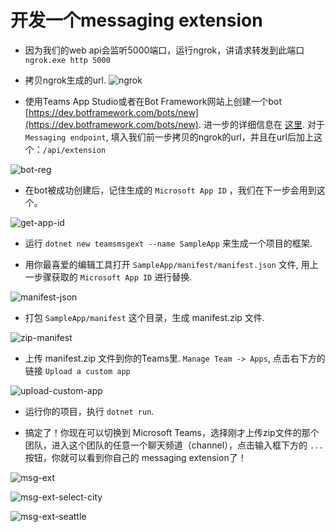 # 开发一个messaging extension

* 因为我们的web api会监听5000端口，运行ngrok，讲请求转发到此端口 `ngrok.exe http 5000`
* 拷贝ngrok生成的url.
![ngrok](assets/messagingextension_en_us/ngrok.png)

* 使用Teams App Studio或者在Bot Framework网站上创建一个bot
 [https://dev.botframework.com/bots/new](https://dev.botframework.com/bots/new). 进一步的详细信息在 [这里](https://docs.microsoft.com/en-us/microsoftteams/platform/concepts/bots/bots-create). 对于 `Messaging endpoint`, 填入我们前一步拷贝的ngrok的url，并且在url后加上这个：`/api/extension`

![bot-reg](assets/messagingextension_en_us/bot-reg.png)

* 在bot被成功创建后，记住生成的 `Microsoft App ID` ，我们在下一步会用到这个。

![get-app-id](assets/messagingextension_en_us/get-app-id.png)

* 运行 `dotnet new teamsmsgext --name SampleApp` 来生成一个项目的框架.

* 用你最喜爱的编辑工具打开 `SampleApp/manifest/manifest.json` 文件, 用上一步骤获取的 `Microsoft App ID` 进行替换.

![manifest-json](assets/messagingextension_en_us/manifest-json.png)

* 打包 `SampleApp/manifest` 这个目录，生成 manifest.zip 文件.

![zip-manifest](assets/messagingextension_en_us/zip-manifest.png)

* 上传 manifest.zip 文件到你的Teams里. `Manage Team -> Apps`, 点击右下方的链接 `Upload a custom app`

![upload-custom-app](assets/messagingextension_en_us/upload-custom-app.png)

* 运行你的项目，执行 `dotnet run`.

* 搞定了！你现在可以切换到 Microsoft Teams，选择刚才上传zip文件的那个团队，进入这个团队的任意一个聊天频道（channel），点击输入框下方的 `...` 按钮，你就可以看到你自己的 messaging extension了！

![msg-ext](assets/messagingextension_en_us/msg-ext.png)

![msg-ext-select-city](assets/messagingextension_en_us/msg-ext-select-city.png)

![msg-ext-seattle](assets/messagingextension_en_us/msg-ext-seattle.png)

